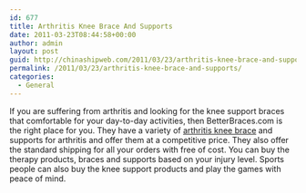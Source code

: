 ```yaml
---
id: 677
title: Arthritis Knee Brace And Supports
date: 2011-03-23T08:44:58+00:00
author: admin
layout: post
guid: http://chinashipweb.com/2011/03/23/arthritis-knee-brace-and-supports/
permalink: /2011/03/23/arthritis-knee-brace-and-supports/
categories:
  - General
---
```

If you are suffering from arthritis and looking for the knee support braces that comfortable for your day-to-day activities, then BetterBraces.com is the right place for you. They have a variety of [arthritis knee brace](http://www.betterbraces.com/knee-braces/arthritis-knee-braces) and supports for arthritis and offer them at a competitive price. They also offer the standard shipping for all your orders with free of cost. You can buy the therapy products, braces and supports based on your injury level. Sports people can also buy the knee support products and play the games with peace of mind.